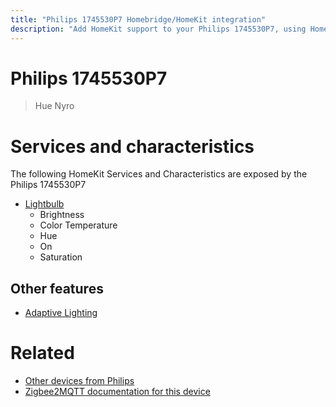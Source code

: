 ```yaml
---
title: "Philips 1745530P7 Homebridge/HomeKit integration"
description: "Add HomeKit support to your Philips 1745530P7, using Homebridge, Zigbee2MQTT and homebridge-z2m."
---
```

<!---
This file has been GENERATED using src/docgen/docgen.ts
DO NOT EDIT THIS FILE MANUALLY!
-->
# Philips 1745530P7
> Hue Nyro


# Services and characteristics
The following HomeKit Services and Characteristics are exposed by
the Philips 1745530P7

* [Lightbulb](../../light.md)
  * Brightness
  * Color Temperature
  * Hue
  * On
  * Saturation


## Other features
* [Adaptive Lighting](../../light.md)


# Related
* [Other devices from Philips](../index.md#philips)
* [Zigbee2MQTT documentation for this device](https://www.zigbee2mqtt.io/devices/1745530P7.html)